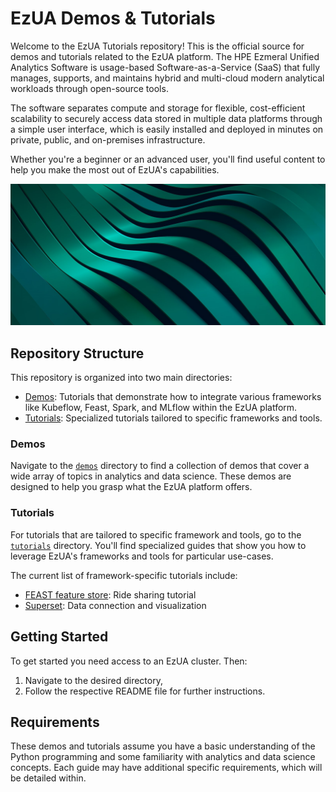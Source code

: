 # EzUA Demos & Tutorials

Welcome to the EzUA Tutorials repository! This is the official source for demos and tutorials related to the EzUA
platform. The HPE Ezmeral Unified Analytics Software is usage-based Software-as-a-Service (SaaS) that fully manages,
supports, and maintains hybrid and multi-cloud modern analytical workloads through open-source tools.

The software separates compute and storage for flexible, cost-efficient scalability to securely access data
stored in multiple data platforms through a simple user interface, which is easily installed and deployed
in minutes on private, public, and on-premises infrastructure.

Whether you're a beginner or an advanced user, you'll find useful content to help you make the most out of EzUA's
capabilities.

![ezua-tutorials](images/ezua-tutorials.jpg)

## Repository Structure

This repository is organized into two main directories:

- [Demos](demos): Tutorials that demonstrate how to integrate various frameworks like Kubeflow, Feast, Spark, and MLflow
                  within the EzUA platform.
- [Tutorials](tutorials): Specialized tutorials tailored to specific frameworks and tools.

### Demos

Navigate to the [`demos`](demos) directory to find a collection of demos that cover a wide array of topics in analytics
and data science. These demos are designed to help you grasp what the EzUA platform offers.

### Tutorials

For tutorials that are tailored to specific framework and tools, go to the [`tutorials`](tutorials) directory. You'll
find specialized guides that show you how to leverage EzUA's frameworks and tools for particular use-cases.

The current list of framework-specific tutorials include:

- [FEAST feature store](tutorials/feast/): Ride sharing tutorial
- [Superset](tutorials/superset/): Data connection and visualization

## Getting Started

To get started you need access to an EzUA cluster. Then:

1. Navigate to the desired directory,
1. Follow the respective README file for further instructions.

## Requirements

These demos and tutorials assume you have a basic understanding of the Python programming and some familiarity with
analytics and data science concepts. Each guide may have additional specific requirements, which will be detailed
within.